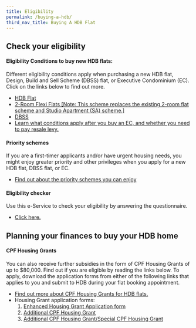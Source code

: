 ```yaml
---
title: Eligibility
permalink: /buying-a-hdb/
third_nav_title: Buying A HDB Flat
---
```


## Check your eligibility

#### Eligibility Conditions to buy new HDB flats:

Different eligibility conditions apply when purchasing a new HDB flat, Design, Build and Sell Scheme (DBSS) flat, or Executive Condominium (EC). Click on the links below to find out more.

  - [HDB Flat](https://hdb.gov.sg/cs/infoweb/residential/buying-a-flat/new/hdb-flat)
  - [2-Room Flexi Flats [Note: This scheme replaces the existing 2-room flat scheme and Studio Apartment (SA) scheme.]](https://www.hdb.gov.sg/cs/infoweb/residential/buying-a-flat/new/2room-flexi-flats)
  - [DBSS](https://hdb.gov.sg/cs/infoweb/residential/buying-a-flat/new/dbss-flat)
  - [Learn what conditions apply after you buy an EC, and whether you need to pay resale levy.](https://hdb.gov.sg/cs/infoweb/residential/buying-a-flat/new/eligibility/executive-condominiums)

#### Priority schemes

If you are a first-timer applicants and/or have urgent housing needs, you might enjoy greater priority and other privileges when you apply for a new HDB flat, DBSS flat, or EC.

  - [Find out about the priority schemes you can enjoy](https://hdb.gov.sg/cs/infoweb/residential/buying-a-flat/new/eligibility/priority-schemes)
  
#### Eligibility checker

Use this e-Service to check your eligibility by answering the questionnaire.

  - [Click here.](https://services2.hdb.gov.sg/webapp/BP13EligCheck/BP13SHome?strSystem=CHECK)

## Planning your finances to buy your HDB home

#### CPF Housing Grants

You can also receive further subsidies in the form of CPF Housing Grants of up to $80,000. Find out if you are eligible by reading the links below. To apply, download the application forms from either of the following links that applies to you and submit to HDB during your flat booking appointment.

- [Find out more about CPF Housing Grants for HDB flats.](https://www.hdb.gov.sg/cs/infoweb/residential/buying-a-flat/new/cpf-housing-grants-for-hdb-flats)
- Housing Grant application forms:
	1. [Enhanced Housing Grant Application form](https://www.hdb.gov.sg/cs/infoweb/doc/ehg-form)
	2. [Additional CPF Housing Grant](https://www.hdb.gov.sg/cs/infoweb/doc/ahg-form)
	3. [Additional CPF Housing Grant/Special CPF Housing Grant](https://www.hdb.gov.sg/cs/infoweb/doc/ahg/shg-form)
